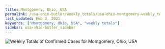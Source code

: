 ```yaml
---
title: Montgomery, Ohio, USA
permalink: /usa-ohio-butler/weekly_totals/usa-ohio-montgomery-weekly_totals.html
last_updated: Feb 3, 2021
keywords: ["Montgomery, Ohio, USA", "weekly totals"]
sidebar: usa-ohio-butler_sidebar
---
```


![Weekly Totals of Confirmed Cases for Montgomery, Ohio, USA](/covid_tracker/images/graphs/usa-ohio-montgomery-weekly_totals_graph.png)
